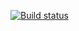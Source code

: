[![Build status](https://ci.appveyor.com/api/projects/status/lfbehkrq94hiwf32?svg=true)](https://ci.appveyor.com/project/katyakot69/hmwrapi)